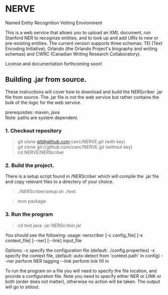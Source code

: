 # NERVE
Named Entity Recognition Vetting Environment

This is a web service that allows you to upload an XML document, run Stanford NER to recognize entities, and to look up and add URIs to new or pre-existing entities. The current version supports three schemas: TEI (Text Encoding Initiative); Orlando (the Orlando Project's biography and writing schemas) and CWRC (Canadian Writing Research Collaboratory).

License and documentation forthcoming soon!

## Building .jar from source.
These instructions will cover how to download and build the NERScriber .jar file
from source.  The .jar file is not the web service but rather contains the bulk
of the logic for the web service.

prerequisites: maven, java<br>
Note: paths are system dependent.

### 1. Checkout repository
> git clone git@github.com:cwrc/NERVE.git (with key)<br>
> git clone git://github.com/cwrc/NERVE.git (without key)<br>
> cd NERVE/NERScriber

### 2. Build the project.
There is a setup script found in /NERScriber which will compile the .jar file
and copy relevant files to a directory of your choice.
> ./NERScriber/setup.sh ./test

> mvn package

### 3. Run the program
> cd test
> java -jar NERScriber.jar

You should see the following:
usage: nerscriber [-c config_file] [-x context_file] [--ner] [--link] input_file

Options:
-c              specify the configuration file (default: ./config.properties)
-x              specify the context file, (default: auto-detect from 'context.path' in config)
--ner           perform NER tagging
--link          perform link fill in

To run the program on a file you will need to specify the file location, and provide
a configuration file.  Note you need to specify either NER or LINK or both (order
does not matter), otherwise no action will be taken.  The output will go to stdout.

